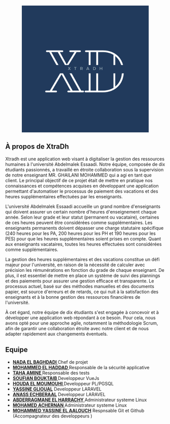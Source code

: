 <p align="center"><a ><img src="logo/traDh%20(2).png" width="400"></a></p>


## À propos de XtraDh

Xtradh est une application web visant à digitaliser la gestion des ressources humaines à l'université Abdelmalek Essaadi. Notre équipe, composée de dix étudiants passionnés, a travaillé en étroite collaboration sous la supervision de notre enseignant MR. GHAILANI MOHAMMED  qui a agi en tant que client. Le principal objectif de ce projet était de mettre en pratique nos connaissances et compétences acquises en développant une application permettant d'automatiser le processus de paiement des vacations et des heures supplémentaires effectuées par les enseignants.

L'université Abdelmalek Essaadi accueille un grand nombre d'enseignants qui doivent assurer un certain nombre d'heures d'enseignement chaque année. Selon leur grade et leur statut (permanent ou vacataire), certaines de ces heures peuvent être considérées comme supplémentaires. Les enseignants permanents doivent dépasser une charge statutaire spécifique (240 heures pour les PA, 200 heures pour les PH et 190 heures pour les PES) pour que les heures supplémentaires soient prises en compte. Quant aux enseignants vacataires, toutes les heures effectuées sont considérées comme supplémentaires.

La gestion des heures supplémentaires et des vacations constitue un défi majeur pour l'université, en raison de la nécessité de calculer avec précision les rémunérations en fonction du grade de chaque enseignant. De plus, il est essentiel de mettre en place un système de suivi des plannings et des paiements pour assurer une gestion efficace et transparente. Le processus actuel, basé sur des méthodes manuelles et des documents papier, est source d'erreurs et de retards, ce qui nuit à la satisfaction des enseignants et à la bonne gestion des ressources financières de l'université.

À cet égard, notre équipe de dix étudiants s'est engagée à concevoir et à développer une application web répondant à ce besoin. Pour cela, nous avons opté pour une approche agile, notamment la méthodologie Scrum, afin de garantir une collaboration étroite avec notre client et de nous adapter rapidement aux changements éventuels.


## Equipe
- **[NADA EL BAGHDADI ](https://github.com/NadaElBaghdadi)** Chef de projet 
- **[MOHAMMED EL HADDAD ](https://github.com/MohamedElHaddad03)** Responsable de la sécurité applicative 
- **[TAHA AMINE ](https://github.com/Taha-Amine2)** Responsable des tests 
- **[SOUFIAN BOUKTAIB ](https://github.com/sofexbk)** Developpeur VueJs
- **[HOUDA EL MOUMOUHI ](https://github.com/houaELM02)** Developpeur PL/PGSQL
- **[YASSINE GLIOUAL](https://github.com/GlioualYassine)** Developpeur LARAVEL 
- **[ANASS ECHBERAAL](https://github.com/echberaal)** Developpeur LARAVEL 
- **[ABDERRAGMANE EL HARRACHY ](https://github.com/AbderrahmaneHr)** Administrateur systeme Linux 
- **[MOHAMED ACHERNAN ](https://github.com/Accel0World)** Administrateur systeme Linux 
- **[MOHAMMED YASSINE EL AALOUCH](https://github.com/ELAALOUCH)** Respnsable Git et Github (Accompagnateur des developpeurs )


